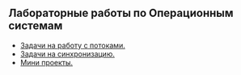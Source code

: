## Лабораторные работы по Операционным системам

- [Задачи на работу с потоками.](./lab1)
- [Задачи на синхронизацию.](./lab2)
- [Мини проекты.](./lab3)
